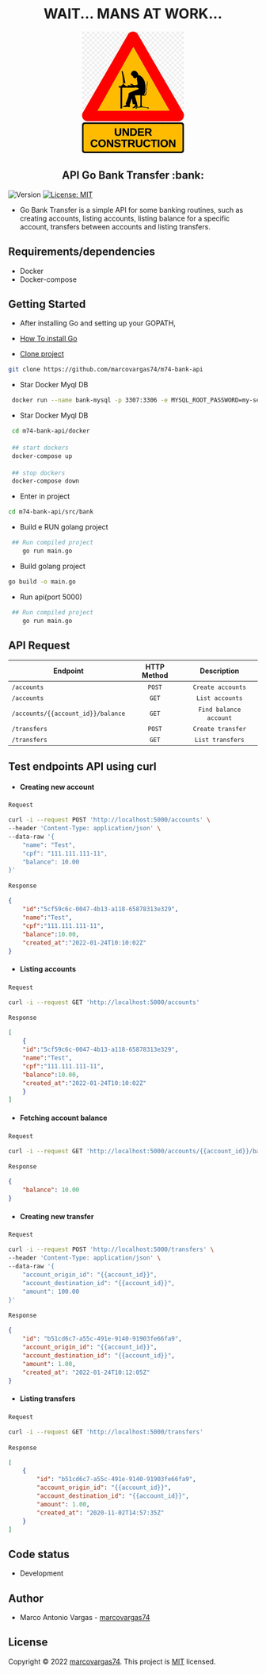 

<h1 align="center">WAIT... MANS AT WORK... </h1>
<p>
  <div style="text-align:center"><img src="atWork.png" /></div>
</p>

<h2 align="center">API Go Bank Transfer :bank:</h2>
<p>
  <img alt="Version" src="https://img.shields.io/badge/version-0.00.1-blue.svg?cacheSeconds=2592000" />
  <a href="#" target="_blank">
    <img alt="License: MIT" src="https://img.shields.io/badge/License-MIT-yellow.svg" />
  </a>

</p>

- Go Bank Transfer is a simple API for some banking routines, such as creating accounts, listing accounts, listing balance for a specific account, transfers between accounts and listing transfers.

## Requirements/dependencies
- Docker
- Docker-compose

## Getting Started

- After installing Go and setting up your GOPATH, 
- [How To install Go](https://github.com/larien/aprenda-go-com-testes/blob/master/primeiros-passos-com-go/instalacao-do-go.md) 


- [Clone project](https://github.com/marcovargas74/m74-bank-api)
```sh
git clone https://github.com/marcovargas74/m74-bank-api
```

- Star Docker Myql DB 
```sh
 docker run --name bank-mysql -p 3307:3306 -e MYSQL_ROOT_PASSWORD=my-secret-pw -d mysql:8.0.26
```


- Star Docker Myql DB 
```sh
 cd m74-bank-api/docker

 ## start dockers
 docker-compose up

 ## stop dockers
 docker-compose down
```

- Enter in project

```sh
cd m74-bank-api/src/bank
```

- Build e RUN golang project
```sh
 ## Run compiled project
	go run main.go
```

- Build golang project

```sh
go build -o main.go
```
- Run api(port 5000)
```sh
 ## Run compiled project
	go run main.go
```



## API Request

| Endpoint        | HTTP Method           | Description       |
| --------------- | :---------------------: | :-----------------: |
| `/accounts` | `POST`                | `Create accounts` |
| `/accounts` | `GET`                 | `List accounts`   |
| `/accounts/{{account_id}}/balance`   | `GET`                |    `Find balance account` |
| `/transfers`| `POST`                | `Create transfer` |
| `/transfers`| `GET`                 | `List transfers`  |


## Test endpoints API using curl

- #### Creating new account

`Request`
```bash
curl -i --request POST 'http://localhost:5000/accounts' \
--header 'Content-Type: application/json' \
--data-raw '{
    "name": "Test",
    "cpf": "111.111.111-11",
    "balance": 10.00
}'
```

`Response`
```json
{
    "id":"5cf59c6c-0047-4b13-a118-65878313e329",
    "name":"Test",
    "cpf":"111.111.111-11",
    "balance":10.00,
    "created_at":"2022-01-24T10:10:02Z"
}
```
- #### Listing accounts

`Request`
```bash
curl -i --request GET 'http://localhost:5000/accounts'
```

`Response`
```json
[
    {
    "id":"5cf59c6c-0047-4b13-a118-65878313e329",
    "name":"Test",
    "cpf":"111.111.111-11",
    "balance":10.00,
    "created_at":"2022-01-24T10:10:02Z"
    }
]
```

- #### Fetching account balance

`Request`
```bash
curl -i --request GET 'http://localhost:5000/accounts/{{account_id}}/balance'
```

`Response`
```json
{
    "balance": 10.00
}
```

- #### Creating new transfer

`Request`
```bash
curl -i --request POST 'http://localhost:5000/transfers' \
--header 'Content-Type: application/json' \
--data-raw '{
	"account_origin_id": "{{account_id}}",
	"account_destination_id": "{{account_id}}",
	"amount": 100.00
}'
```

`Response`
```json
{
    "id": "b51cd6c7-a55c-491e-9140-91903fe66fa9",
    "account_origin_id": "{{account_id}}",
    "account_destination_id": "{{account_id}}",
    "amount": 1.00,
    "created_at": "2022-01-24T10:12:05Z"
}
```

- #### Listing transfers

`Request`
```bash
curl -i --request GET 'http://localhost:5000/transfers'
```

`Response`
```json
[
    {
        "id": "b51cd6c7-a55c-491e-9140-91903fe66fa9",
        "account_origin_id": "{{account_id}}",
        "account_destination_id": "{{account_id}}",
        "amount": 1.00,
        "created_at": "2020-11-02T14:57:35Z"
    }
]
```

## Code status
- Development

## Author
- Marco Antonio Vargas - [marcovargas74](https://github.com/marcovargas74)

## License
Copyright © 2022 [marcovargas74](https://github.com/marcovargas74).
This project is [MIT](LICENSE) licensed.
